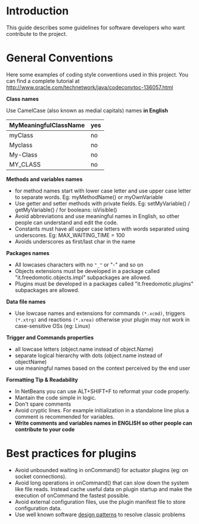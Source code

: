 # Introduction #

This guide describes some guidelines for software developers who want contribute to the project.

# General Conventions #

Here some examples of coding style conventions used in this project. You can find a complete tutorial at http://www.oracle.com/technetwork/java/codeconvtoc-136057.html

**Class names**

Use CamelCase (also known as medial capitals) names **in English**

|**MyMeaningfulClassName** | **yes** |
|:-------------------------|:--------|
|myClass | no |
|Myclass | no |
|My-Class| no |
|MY\_CLASS| no |

**Methods and variables names**
  * for method names start with lower case letter and use upper case letter to separate words. Eg: myMethodName() or myOwnVariable
  * Use getter and setter methods with private fields. Eg: setMyVariable() / getMyVariable() / for booleans: isVisible()
  * Avoid abbreviations and use meaningful names in English, so other people can understand and edit the code.
  * Constants must have all upper case letters with words separated using underscores. Eg: MAX\_WAITING\_TIME = 100
  * Avoids underscores as first/last char in the name

**Packages names**

  * All lowcases characters with no `"_"` or "-" and so on
  * Objects extensions must be developed in a package called "it.freedomotic.objects.impl" subpackages are allowed.
  * Plugins must be developed in a packages called "it.freedomotic.plugins" subpackages are allowed.

**Data file names**
  * Use lowcase names and extensions for commands `(*.xcmd)`, triggers `(*.xtrg)` and reactions `(*.xrea)` otherwise your plugin may not work in case-sensitive OSs (eg: Linux)

**Trigger and Commands properties**
  * all lowcase letters (object.name instead of object.Name)
  * separate logical hierarchy with dots (object.name instead of objectName)
  * use meaningful names based on the context perceived by the end user

**Formatting Tip & Readability**

  * In NetBeans you can use ALT+SHIFT+F to reformat your code properly.
  * Mantain the code simple in logic.
  * Don't spare comments
  * Avoid cryptic lines. For example initialization in a standalone line plus a comment is recommended for variables.
  * **Write comments and variables names in ENGLISH so other people can contribute to your code**

# Best practices for plugins #
  * Avoid unbounded waiting in onCommand() for actuator plugins (eg: on socket connections).
  * Avoid long operations in onCommand() that can slow down the system like file reads. Instead cache useful data on plugin startup and make the execution of onCommand the fastest possible.
  * Avoid external configuration files, use the plugin manifest file to store configuration data.
  * Use well known software [design patterns](http://en.wikipedia.org/wiki/Software_design_pattern) to resolve classic problems